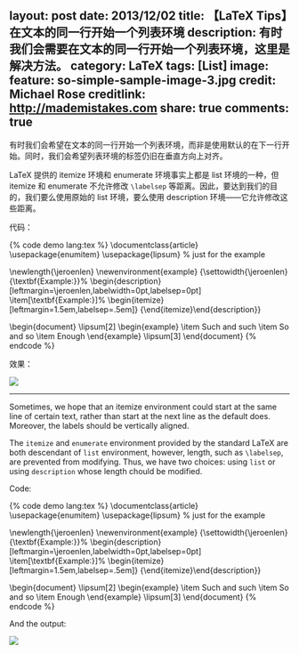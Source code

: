 layout: post
date: 2013/12/02
title: 【LaTeX Tips】在文本的同一行开始一个列表环境
description: 有时我们会需要在文本的同一行开始一个列表环境，这里是解决方法。
category: LaTeX
tags: [List]
image:
  feature: so-simple-sample-image-3.jpg
  credit: Michael Rose
  creditlink: http://mademistakes.com
share: true
comments: true
---

有时我们会希望在文本的同一行开始一个列表环境，而非是使用默认的在下一行开始。同时，我们会希望列表环境的标签仍旧在垂直方向上对齐。

LaTeX 提供的 itemize 环境和 enumerate 环境事实上都是 list 环境的一种，但 itemize 和 enumerate 不允许修改 `\labelsep` 等距离。因此，要达到我们的目的，我们要么使用原始的 list 环境，要么使用 description 环境——它允许修改这些距离。

<!--more-->

代码：

{% code demo lang:tex %}
\documentclass{article}
\usepackage{enumitem}
\usepackage{lipsum} % just for the example

\newlength{\jeroenlen}
\newenvironment{example}
 {\settowidth{\jeroenlen}{\textbf{Example:}}%
  \begin{description}[leftmargin=\jeroenlen,labelwidth=0pt,labelsep=0pt]
  \item[\textbf{Example:}]%
  \begin{itemize}[leftmargin=1.5em,labelsep=.5em]}
 {\end{itemize}\end{description}}

\begin{document}
\lipsum[2]
\begin{example}
\item Such and such
\item So and so
\item Enough
\end{example}
\lipsum[3]
\end{document}
{% endcode %}

效果：

![](http://i.stack.imgur.com/xbCIc.png)

----------

Sometimes, we hope that an itemize environment could start at the same line of certain text, rather than start at the next line as the default does. Moreover, the labels should be vertically aligned.

The `itemize` and `enumerate` environment provided by the standard LaTeX are both descendant of `list` environment, however, length, such as `\labelsep`, are prevented from modifying. Thus, we have two choices: using `list` or using `description` whose length chould be modified.

Code:

{% code demo lang:tex %}
\documentclass{article}
\usepackage{enumitem}
\usepackage{lipsum} % just for the example

\newlength{\jeroenlen}
\newenvironment{example}
 {\settowidth{\jeroenlen}{\textbf{Example:}}%
  \begin{description}[leftmargin=\jeroenlen,labelwidth=0pt,labelsep=0pt]
  \item[\textbf{Example:}]%
  \begin{itemize}[leftmargin=1.5em,labelsep=.5em]}
 {\end{itemize}\end{description}}

\begin{document}
\lipsum[2]
\begin{example}
\item Such and such
\item So and so
\item Enough
\end{example}
\lipsum[3]
\end{document}
{% endcode %}

And the output:

![](http://i.stack.imgur.com/xbCIc.png)
